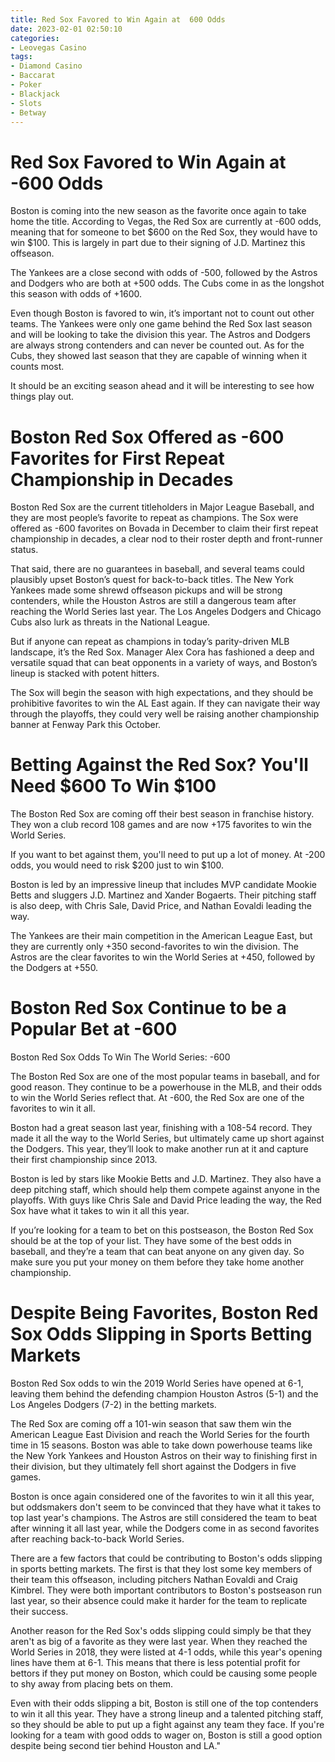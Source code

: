 ```yaml
---
title: Red Sox Favored to Win Again at  600 Odds
date: 2023-02-01 02:50:10
categories:
- Leovegas Casino
tags:
- Diamond Casino
- Baccarat
- Poker
- Blackjack
- Slots
- Betway
---
```



#  Red Sox Favored to Win Again at -600 Odds

Boston is coming into the new season as the favorite once again to take home the title. According to Vegas, the Red Sox are currently at -600 odds, meaning that for someone to bet $600 on the Red Sox, they would have to win $100. This is largely in part due to their signing of J.D. Martinez this offseason.

The Yankees are a close second with odds of -500, followed by the Astros and Dodgers who are both at +500 odds. The Cubs come in as the longshot this season with odds of +1600.

Even though Boston is favored to win, it’s important not to count out other teams. The Yankees were only one game behind the Red Sox last season and will be looking to take the division this year. The Astros and Dodgers are always strong contenders and can never be counted out. As for the Cubs, they showed last season that they are capable of winning when it counts most.

It should be an exciting season ahead and it will be interesting to see how things play out.

#  Boston Red Sox Offered as -600 Favorites for First Repeat Championship in Decades

Boston Red Sox are the current titleholders in Major League Baseball, and they are most people’s favorite to repeat as champions. The Sox were offered as -600 favorites on Bovada in December to claim their first repeat championship in decades, a clear nod to their roster depth and front-runner status.

That said, there are no guarantees in baseball, and several teams could plausibly upset Boston’s quest for back-to-back titles. The New York Yankees made some shrewd offseason pickups and will be strong contenders, while the Houston Astros are still a dangerous team after reaching the World Series last year. The Los Angeles Dodgers and Chicago Cubs also lurk as threats in the National League.

But if anyone can repeat as champions in today’s parity-driven MLB landscape, it’s the Red Sox. Manager Alex Cora has fashioned a deep and versatile squad that can beat opponents in a variety of ways, and Boston’s lineup is stacked with potent hitters.

The Sox will begin the season with high expectations, and they should be prohibitive favorites to win the AL East again. If they can navigate their way through the playoffs, they could very well be raising another championship banner at Fenway Park this October.

#  Betting Against the Red Sox? You'll Need $600 To Win $100

The Boston Red Sox are coming off their best season in franchise history. They won a club record 108 games and are now +175 favorites to win the World Series.

If you want to bet against them, you'll need to put up a lot of money. At -200 odds, you would need to risk $200 just to win $100.

Boston is led by an impressive lineup that includes MVP candidate Mookie Betts and sluggers J.D. Martinez and Xander Bogaerts. Their pitching staff is also deep, with Chris Sale, David Price, and Nathan Eovaldi leading the way.

The Yankees are their main competition in the American League East, but they are currently only +350 second-favorites to win the division. The Astros are the clear favorites to win the World Series at +450, followed by the Dodgers at +550.

#  Boston Red Sox Continue to be a Popular Bet at -600

Boston Red Sox Odds To Win The World Series: -600

The Boston Red Sox are one of the most popular teams in baseball, and for good reason. They continue to be a powerhouse in the MLB, and their odds to win the World Series reflect that. At -600, the Red Sox are one of the favorites to win it all.

Boston had a great season last year, finishing with a 108-54 record. They made it all the way to the World Series, but ultimately came up short against the Dodgers. This year, they’ll look to make another run at it and capture their first championship since 2013.

Boston is led by stars like Mookie Betts and J.D. Martinez. They also have a deep pitching staff, which should help them compete against anyone in the playoffs. With guys like Chris Sale and David Price leading the way, the Red Sox have what it takes to win it all this year.

If you’re looking for a team to bet on this postseason, the Boston Red Sox should be at the top of your list. They have some of the best odds in baseball, and they’re a team that can beat anyone on any given day. So make sure you put your money on them before they take home another championship.

#  Despite Being Favorites, Boston Red Sox Odds Slipping in Sports Betting Markets

Boston Red Sox odds to win the 2019 World Series have opened at 6-1, leaving them behind the defending champion Houston Astros (5-1) and the Los Angeles Dodgers (7-2) in the betting markets.

The Red Sox are coming off a 101-win season that saw them win the American League East Division and reach the World Series for the fourth time in 15 seasons. Boston was able to take down powerhouse teams like the New York Yankees and Houston Astros on their way to finishing first in their division, but they ultimately fell short against the Dodgers in five games.

Boston is once again considered one of the favorites to win it all this year, but oddsmakers don't seem to be convinced that they have what it takes to top last year's champions. The Astros are still considered the team to beat after winning it all last year, while the Dodgers come in as second favorites after reaching back-to-back World Series.

There are a few factors that could be contributing to Boston's odds slipping in sports betting markets. The first is that they lost some key members of their team this offseason, including pitchers Nathan Eovaldi and Craig Kimbrel. They were both important contributors to Boston's postseason run last year, so their absence could make it harder for the team to replicate their success.

Another reason for the Red Sox's odds slipping could simply be that they aren't as big of a favorite as they were last year. When they reached the World Series in 2018, they were listed at 4-1 odds, while this year's opening lines have them at 6-1. This means that there is less potential profit for bettors if they put money on Boston, which could be causing some people to shy away from placing bets on them.

Even with their odds slipping a bit, Boston is still one of the top contenders to win it all this year. They have a strong lineup and a talented pitching staff, so they should be able to put up a fight against any team they face. If you're looking for a team with good odds to wager on, Boston is still a good option despite being second tier behind Houston and LA."